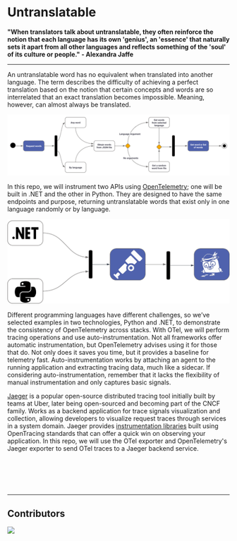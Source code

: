 # Untranslatable

**"When translators talk about untranslatable, they often reinforce the notion that each language has its own 'genius', an 'essence' that naturally sets it apart from all other languages and reflects something of the 'soul' of its culture or people." - Alexandra Jaffe**

---

An untranslatable word has no equivalent when translated into another language. The term describes the difficulty of achieving a perfect translation based on the notion that certain concepts and words are so interrelated that an exact translation becomes impossible. Meaning, however, can almost always be translated.

![alt text](/assets/image1.png "API diagram")

In this repo, we will instrument two APIs using [OpenTelemetry](https://opentelemetry.io/docs); one will be built in .NET and the other in Python. They are designed to have the same endpoints and purpose, returning untranslatable words that exist only in one language randomly or by language.

![alt text](/assets/image2.png "API diagram")

Different programming languages have different challenges, so we’ve selected examples in two technologies, Python and .NET, to demonstrate the consistency of OpenTelemetry across stacks. With OTel, we will perform tracing operations and use auto-instrumentation. Not all frameworks offer automatic instrumentation, but OpenTelemetry advises using it for those that do. Not only does it saves you time, but it provides a baseline for telemetry fast. Auto-instrumentation works by attaching an agent to the running application and extracting tracing data, much like a sidecar. If considering auto-instrumentation, remember that it lacks the flexibility of manual instrumentation and only captures basic signals.

[Jaeger](https://www.jaegertracing.io/) is a popular open-source distributed tracing tool initially built by teams at Uber, later being open-sourced and becoming part of the CNCF family. Works as a backend application for trace signals visualization and collection, allowing developers to visualize request traces through services in a system domain. Jaeger provides [instrumentation libraries](https://opentelemetry.io/docs/reference/specification/trace/sdk_exporters/jaeger/) built using OpenTracing standards that can offer a quick win on observing your application. In this repo, we will use the OTel exporter and OpenTelemetry's Jaeger exporter to send OTel traces to a Jaeger backend service.

<br>
<br>
<br>
<br>

---

## Contributors

<a href = "https://github.com/Tanu-N-Prabhu/Python/graphs/contributors">
<img src = "https://contrib.rocks/image?repo=radra23/untranslatable"/>
</a>
